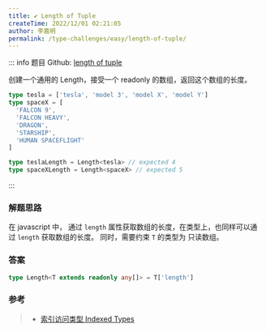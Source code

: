 ```yaml
---
title: ✔️ Length of Tuple
createTime: 2022/12/01 02:21:05
author: 李嘉明
permalink: /type-challenges/easy/length-of-tuple/
---
```


::: info 题目
Github: [length of tuple](https://github.com/type-challenges/type-challenges/blob/main/questions/00018-easy-tuple-length/)

创建一个通用的 Length，接受一个 readonly 的数组，返回这个数组的长度。

```ts
type tesla = ['tesla', 'model 3', 'model X', 'model Y']
type spaceX = [
  'FALCON 9',
  'FALCON HEAVY',
  'DRAGON',
  'STARSHIP',
  'HUMAN SPACEFLIGHT'
]

type teslaLength = Length<tesla> // expected 4
type spaceXLength = Length<spaceX> // expected 5
```

:::

### 解题思路

在 javascript 中， 通过 `length` 属性获取数组的长度，在类型上，也同样可以通过 `length` 获取数组的长度。
同时，需要约束 `T` 的类型为 只读数组。

### 答案

```ts
type Length<T extends readonly any[]> = T['length']
```

### 参考

> - [索引访问类型 Indexed Types](https://www.typescriptlang.org/docs/handbook/2/indexed-access-types.html)
